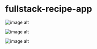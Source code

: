 ﻿# fullstack-recipe-app

![image alt]([https://github.com/sivaranjiniezhumalai/fullstack-recipe-app/blob/934c16cf1e383ef4915b498315be27697d1026b3/recipe-app-figma-ui-design1.pdf](https://github.com/sivaranjiniezhumalai/fullstack-recipe-app/blob/6ccadcedb11c982567cb07f96cb03f51d475072c/recipe-app-figma-ui-design1.jpg))

![image alt]([https://github.com/sivaranjiniezhumalai/fullstack-recipe-app/blob/934c16cf1e383ef4915b498315be27697d1026b3/recipe-app-figma-ui-design2.pdf](https://github.com/sivaranjiniezhumalai/fullstack-recipe-app/blob/6ccadcedb11c982567cb07f96cb03f51d475072c/recipe-app-figma-ui-design2.jpg))

![image alt]([https://github.com/sivaranjiniezhumalai/fullstack-recipe-app/blob/934c16cf1e383ef4915b498315be27697d1026b3/recipe-app-figma-ui-design3.pdf](https://github.com/sivaranjiniezhumalai/fullstack-recipe-app/blob/6ccadcedb11c982567cb07f96cb03f51d475072c/recipe-app-figma-ui-design3.jpg))

